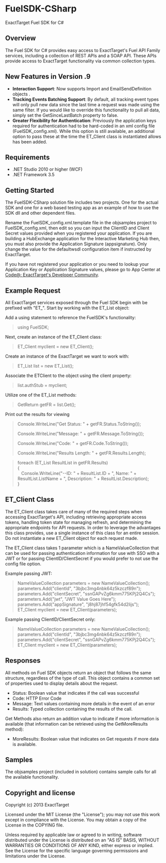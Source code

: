 FuelSDK-CSharp
============

ExactTarget Fuel SDK for C# 

## Overview ##
The Fuel SDK for C# provides easy access to ExactTarget's Fuel API Family services, including a collection of REST APIs and a SOAP API. These APIs provide access to ExactTarget functionality via common collection types. 

## New Features in Version .9 ##
- **Interaction Support**: Now supports Import and EmailSendDefinition objects .
- **Tracking Events Batching Support**: By default, all tracking event types will only pull new data since the last time a request was made using the same filter.  If you would like to override this functionality to pull all data, simply set the GetSinceLastBatch property to false.
- **Greater Flexibility for Authentication**: Previously the application keys required for authentication had to be hard-coded in an xml config file (FuelSDK_config.xml). While this option is still available, an additional option to pass these at the time the ET_Client class is instantiated allows has been added.  

## Requirements ##
- .NET Studio 2010 or higher (WCF)
- .NET Framework 3.5 

## Getting Started ##
The FuelSDK-CSharp solution file includes two projects. One for the actual SDK and one for a web based testing app as an example of how to use the SDK dll and other dependent files.

Rename the  FuelSDK_config.xml.template file in the objsamples project to FuelSDK_config.xml, then edit so you can input the ClientID and Client Secret values provided when you registered your application. If you are building a HubExchange application for the Interactive Marketing Hub then, you must also provide the Application Signature (appsignature). Only change the value for the defaultwsdl configuration item if instructed by ExactTarget.

If you have not registered your application or you need to lookup your Application Key or Application Signature values, please go to App Center at [Code@: ExactTarget's Developer Community](http://code.exacttarget.com "CODE@").

## Example Request ##
All ExactTarget services exposed through the Fuel SDK begin with be prefixed with "ET_". Start by working with the ET_List object:

Add a using statement to reference the FuelSDK's functionality:

>using FuelSDK;

Next, create an instance of the ET_Client class:

>ET_Client myclient = new ET_Client();            

Create an instance of the ExactTarget we want to work with:

>ET_List list = new ET_List();

Associate the ETClient to the object using the client property:

>list.authStub = myclient;

Utilize one of the ET_List methods:

>GetReturn getFR = list.Get();


Print out the results for viewing


>Console.WriteLine("Get Status: " + getFR.Status.ToString());
>
>Console.WriteLine("Message: " + getFR.Message.ToString());
>
>Console.WriteLine("Code: " + getFR.Code.ToString());
>
>Console.WriteLine("Results Length: " + getFR.Results.Length);

>foreach (ET_List ResultList in getFR.Results) <br />
>{<br/>
>&nbsp;&nbsp;&nbsp;Console.WriteLine("--ID: " + ResultList.ID + ", Name: " + ResultList.ListName + ", Description: " + ResultList.Description);
><br/>
>}
</pre>



## ET_Client Class ##
The ET_Client class takes care of many of the required steps when accessing ExactTarget's API, including retrieving appropriate access tokens, handling token state for managing refresh, and determining the appropriate endpoints for API requests. In order to leverage the advantages this class provides, use a single instance of this class for an entire session. Do not instantiate a new ET_Client object for each request made.

The ET_Client class takes 1 parameter which is a NameValueCollection that can be used for passing authentication information for use with SSO with a JWT or for passing ClientID/ClientSecret if you would prefer to not use the config file option. 

Example passing JWT: 
> NameValueCollection parameters = new NameValueCollection();<br>
parameters.Add("clientId", "3bjbc3mg4nbk64z5kzczf89n");<br>
parameters.Add("clientSecret", "ssnGAPvZg6kmm775KPj2Q4Cs");<br>
parameters.Add("jwt", "JWT Value Goes Here");<br>
parameters.Add("appSignature", "j8hj87jhf54gfk54d2lijs");<br>
ET_Client myclient = new ET_Client(parameters);<br>

Example passing ClientID/ClientSecret only: 
> NameValueCollection parameters = new NameValueCollection();<br>
parameters.Add("clientId", "3bjbc3mg4nbk64z5kzczf89n");<br>
parameters.Add("clientSecret", "ssnGAPvZg6kmm775KPj2Q4Cs");<br>
ET_Client myclient = new ET_Client(parameters);<br>

## Responses ##
All methods on Fuel SDK objects return an object that follows the same structure, regardless of the type of call. This object contains a common set of properties used to display details about the request.

- Status: Boolean value that indicates if the call was successful
- Code: HTTP Error Code 
- Message: Text values containing more details in the event of an error
- Results: Typed collection containing the results of the call.

Get Methods also return an addition value to indicate if more information is available (that information can be retrieved using the GetMoreResults method):

- MoreResults: Boolean value that indicates on Get requests if more data is available.


## Samples ##
The objsamples project (included in solution) contains sample calls for all the available functionality.

## Copyright and license ##
Copyright (c) 2013 ExactTarget

Licensed under the MIT License (the "License"); you may not use this work except in compliance with the License. You may obtain a copy of the License in the COPYING file.

Unless required by applicable law or agreed to in writing, software distributed under the License is distributed on an "AS IS" BASIS, WITHOUT WARRANTIES OR CONDITIONS OF ANY KIND, either express or implied. See the License for the specific language governing permissions and limitations under the License.
